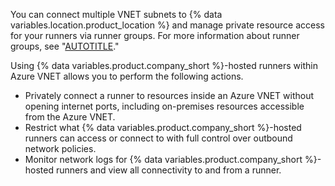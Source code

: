 You can connect multiple VNET subnets to {% data variables.location.product_location %} and manage private resource access for your runners via runner groups. For more information about runner groups, see "[AUTOTITLE](/actions/using-github-hosted-runners/about-larger-runners/controlling-access-to-larger-runners)."

Using {% data variables.product.company_short %}-hosted runners within Azure VNET allows you to perform the following actions.
- Privately connect a runner to resources inside an Azure VNET without opening internet ports, including on-premises resources accessible from the Azure VNET.
- Restrict what {% data variables.product.company_short %}-hosted runners can access or connect to with full control over outbound network policies.
- Monitor network logs for {% data variables.product.company_short %}-hosted runners and view all connectivity to and from a runner.
